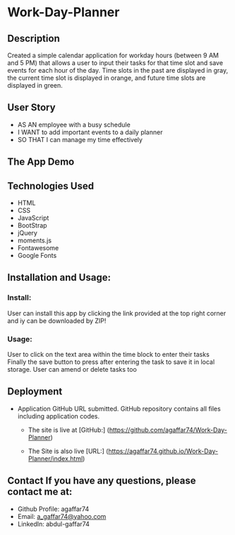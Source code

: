 # Work-Day-Planner


## Description
Created a simple calendar application for workday hours (between 9 AM and 5 PM) that allows a user to input their tasks for that time slot and save events for each hour of the day. Time slots in the past are displayed in gray, the current time slot is displayed in orange, and future time slots are displayed in green. 


## User Story
* AS AN employee with a busy schedule
* I WANT to add important events to a daily planner
* SO THAT I can manage my time effectively

## The App Demo





## Technologies Used
* HTML
* CSS
* JavaScript
* BootStrap
* jQuery
* moments.js
* Fontawesome
* Google Fonts

## Installation and Usage:
### Install:
User can install this app by clicking the link provided at the top right corner and iy can be downloaded by ZIP!

### Usage:
User to click on the text area within the time block to enter their tasks
Finally the save button to press after entering the task to save it in local storage. 
User can amend or delete tasks too


## Deployment
* Application GitHub URL submitted. GitHub repository contains all files including application codes.

    * The site is live at [GitHub:] (https://github.com/agaffar74/Work-Day-Planner)

    * The Site is also live [URL:] (https://agaffar74.github.io/Work-Day-Planner/index.html)

## Contact If you have any questions, please contact me at:
* Github Profile: agaffar74
* Email: a_gaffar74@yahoo.com
* LinkedIn: abdul-gaffar74
